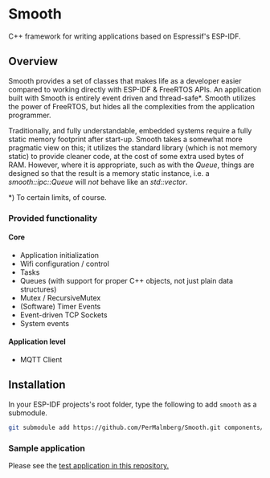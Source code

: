 # Smooth
C++ framework for writing applications based on Espressif's ESP-IDF.

## Overview

Smooth provides a set of classes that makes life as a developer easier compared to working directly with ESP-IDF & FreeRTOS APIs.
An application built with Smooth is entirely event driven and thread-safe*. Smooth utilizes the power of FreeRTOS, but hides all the complexities from the application programmer.

Traditionally, and fully understandable, embedded systems require a fully static memory footprint after start-up. Smooth takes
a somewhat more pragmatic view on this; it utilizes the standard library (which is not memory static) to provide cleaner code,
at the cost of some extra used bytes of RAM. However, where it is appropriate, such as with the *Queue*, things are designed so
that the result is a memory static instance, i.e. a *smooth::ipc::Queue* will _not_ behave like an *std::vector*.  

*) To certain limits, of course.

### Provided functionality

#### Core
- Application initialization
- Wifi configuration / control
- Tasks
- Queues (with support for proper C++ objects, not just plain data structures)
- Mutex / RecursiveMutex
- (Software) Timer Events
- Event-driven TCP Sockets
- System events

#### Application level
- MQTT Client

## Installation

In your ESP-IDF projects's root folder, type the following to add `smooth` as a submodule.

```Bash
git submodule add https://github.com/PerMalmberg/Smooth.git components/smooth
```

### Sample application

Please see the [test application in this repository.](https://github.com/PerMalmberg/Smooth-test)